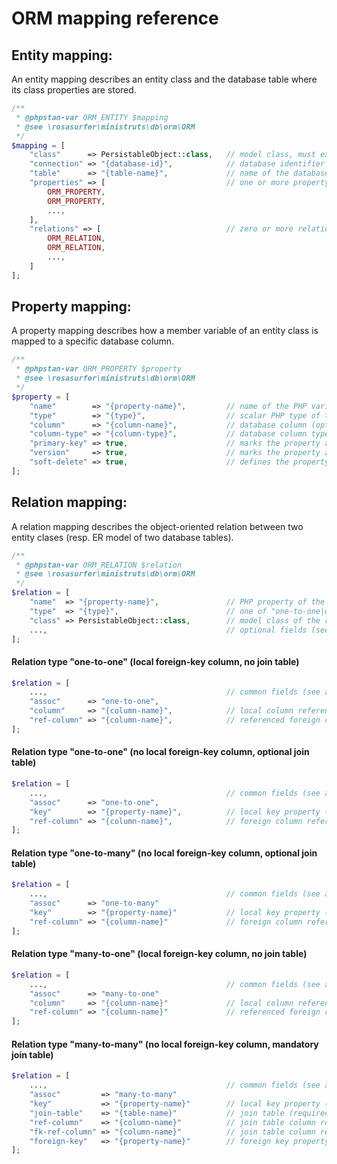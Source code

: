 
ORM mapping reference
=====================


## Entity mapping:
An entity mapping describes an entity class and the database table where its class properties are stored.

```php
/**
 * @phpstan-var ORM_ENTITY $mapping
 * @see \rosasurfer\ministruts\db\orm\ORM
 */
$mapping = [
    "class"      => PersistableObject::class,   // model class, must extend PersistableObject (required)
    "connection" => "{database-id}",            // database identifier as configured in the application configuration (required)
    "table"      => "{table-name}",             // name of the database table where class properties are stored (required)
    "properties" => [                           // one or more property definitions (required)
        ORM_PROPERTY,
        ORM_PROPERTY,
        ...,
    ],
    "relations" => [                            // zero or more relation definitions between entity classes/db tables (optional)
        ORM_RELATION,
        ORM_RELATION,
        ...,
    ]
];
```


## Property mapping:
A property mapping describes how a member variable of an entity class is mapped to a specific database column.

```php
/**
 * @phpstan-var ORM_PROPERTY $property
 * @see \rosasurfer\ministruts\db\orm\ORM
 */
$property = [
    "name"        => "{property-name}",         // name of the PHP variable, accessor of the mapped database field (required)
    "type"        => "{type}",                  // scalar PHP type of the variable (required)
    "column"      => "{column-name}",           // database column (optional, default: same as "name")
    "column-type" => "{column-type}",           // database column type (optional, default: same as "type")
    "primary-key" => true,                      // marks the property as identity field of the entity (optional)
    "version"     => true,                      // marks the property as version field of the entity (optional)
    "soft-delete" => true,                      // defines the property as marker for "soft-deleted" entities (optional)
];
```


## Relation mapping:
A relation mapping describes the object-oriented relation between two entity clases (resp. ER model of two database tables).

```php
/**
 * @phpstan-var ORM_RELATION $relation
 * @see \rosasurfer\ministruts\db\orm\ORM
 */
$relation = [
    "name"  => "{property-name}",               // PHP property of the relation, accessor of the related object/s (required)
    "type"  => "{type}",                        // one of "one-to-one|one-to-many|many-to-one|many-to-many" (required)
    "class" => PersistableObject::class,        // model class of the related object/s, must extend PersistableObject (required)
    ...,                                        // optional fields (see below)
];
```


#### Relation type "one-to-one" (local foreign-key column, no join table)
```php
$relation = [
    ...,                                        // common fields (see above)
    "assoc"      => "one-to-one",
    "column"     => "{column-name}",            // local column referencing a foreign key (required)
    "ref-column" => "{column-name}",            // referenced foreign column (optional, default: primary key)
];
```


#### Relation type "one-to-one" (no local foreign-key column, optional join table)
```php
$relation = [
    ...,                                        // common fields (see above)
    "assoc"      => "one-to-one",
    "key"        => "{property-name}",          // local key property (optional, default: primary key)
    "ref-column" => "{column-name}",            // foreign column referencing the local key (required)
];
```


#### Relation type "one-to-many" (no local foreign-key column, optional join table)
```php
$relation = [
    ...,                                        // common fields (see above)
    "assoc"      => "one-to-many"
    "key"        => "{property-name}"           // local key property (optional, default: identity)
    "ref-column" => "{column-name}"             // foreign column referencing the local key (required)
];
```


#### Relation type "many-to-one" (local foreign-key column, no join table)
```php
$relation = [
    ...,                                        // common fields (see above)
    "assoc"      => "many-to-one"
    "column"     => "{column-name}"             // local column referencing a foreign key (required)
    "ref-column" => "{column-name}"             // referenced foreign column (optional, default: identity)
];
```


#### Relation type "many-to-many" (no local foreign-key column, mandatory join table)
```php
$relation = [
    ...,                                        // common fields (see above)
    "assoc"         => "many-to-many"
    "key"           => "{property-name}"        // local key property (optional, default: identity)
    "join-table"    => "{table-name}"           // join table (required)
    "ref-column"    => "{column-name}"          // join table column referencing the local key (required)
    "fk-ref-column" => "{column-name}"          // join table column referencing the foreign key (required)
    "foreign-key"   => "{property-name}"        // foreign key property (optional, default: identity)
];
```
